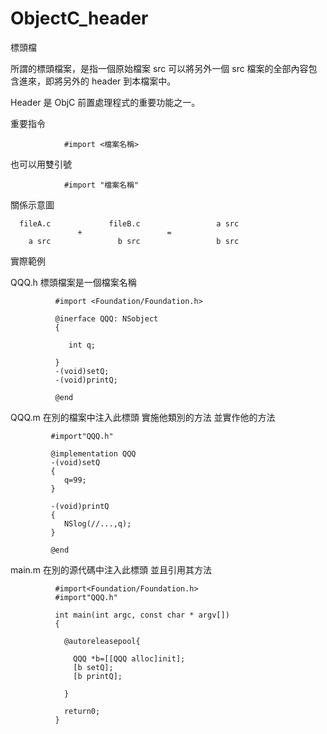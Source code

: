 # ObjectC_header
標頭檔

所謂的標頭檔案，是指一個原始檔案 src 可以將另外一個 src 檔案的全部內容包含進來，即將另外的 header 到本檔案中。

Header 是 ObjC 前置處理程式的重要功能之一。

重要指令

                #import <檔案名稱>

也可以用雙引號

                #import "檔案名稱"

關係示意圖


      fileA.c             fileB.c                 a src
                   +                   = 
        a src               b src                 b src
        
實際範例

QQQ.h 
標頭檔案是一個檔案名稱

              #import <Foundation/Foundation.h>
              
              @inerface QQQ: NSobject
              {
              
                 int q;
              
              }
              -(void)setQ;
              -(void)printQ;
              
              @end

QQQ.m
在別的檔案中注入此標頭
實施他類別的方法
並實作他的方法
     
             #import"QQQ.h"
             
             @implementation QQQ
             -(void)setQ
             {
                q=99;
             }
             
             -(void)printQ
             {
                NSlog(//...,q);
             }
             
             @end
             
main.m
在別的源代碼中注入此標頭
並且引用其方法

              #import<Foundation/Foundation.h>
              #import"QQQ.h"
              
              int main(int argc, const char * argv[])
              {
              
                @autoreleasepool{
                
                  QQQ *b=[[QQQ alloc]init];
                  [b setQ];
                  [b printQ];
                
                }
               
                return0;
              }
